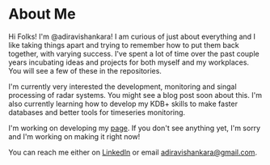 # About Me

Hi Folks! I'm @adiravishankara! I am curious of just about everything and I like taking things apart and trying to remember how to put them back together, with varying success. I've spent a lot of time over the past couple years incubating ideas and projects for both myself and my workplaces. You will see a few of these in the repositories.

I'm currently very interested the development, monitoring and singal processing of radar systems. You might see a blog post soon about this. I'm also currently learning how to develop my KDB+ skills to make faster databases and better tools for timeseries monitoring.

I'm working on developing my [page](adiravishankara.github.io). If you don't see anything yet, I'm sorry and I'm working on making it right now!

You can reach me either on [LinkedIn](https://www.linkedin.com/in/adiravishankara/) or email adiravishankara@gmail.com. 

<!---
adiravishankara/adiravishankara is a ✨ special ✨ repository because its `README.md` (this file) appears on your GitHub profile.
You can click the Preview link to take a look at your changes.
--->

